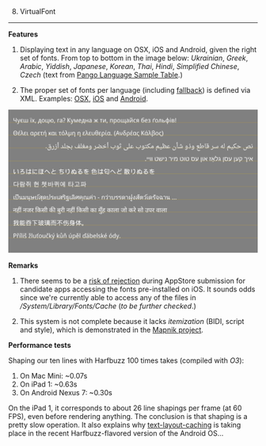 8. VirtualFont
-----------

**Features**

1. Displaying text in any language on OSX, iOS and Android, given the right set of fonts. From top to bottom in the image below: *Ukrainian*, *Greek*, *Arabic*, *Yiddish*, *Japanese*, *Korean*, *Thai*, *Hindi*, *Simplified Chinese*, *Czech* (text from [Pango Language Sample Table](https://github.com/alexp-sssup/pango/blob/master/pango/pango-language-sample-table.h).)
 
2. The proper set of fonts per language (including [fallback](https://github.com/arielm/Unicode/tree/master/Projects/ShapingFallback)) is defined via XML. Examples: [OSX](resources/SansSerif-osx.xml), [iOS](resources/SansSerif-ios.xml) and [Android](resources/SansSerif-android.xml).

![Screenshot](screenshot.png)

**Remarks**

1. There seems to be a [risk of rejection](http://stackoverflow.com/questions/3692812/on-ios-can-i-access-the-system-provided-fonts-ttf-file) during AppStore submission for candidate apps accessing the fonts pre-installed on iOS. It sounds odds since we're currently able to access any of the files in */System/Library/Fonts/Cache* (*to be further checked*.)  

2. This system is not complete because it lacks *itemization* (BIDI, script and style), which is demonstrated in the [Mapnik project](https://github.com/mapnik/mapnik/blob/master/include/mapnik/text/itemizer.hpp).

**Performance tests**

Shaping our ten lines with Harfbuzz 100 times takes (compiled with *O3*):

1. On Mac Mini: ~0.07s
2. On iPad 1: ~0.63s
3. On Android Nexus 7: ~0.30s

On the iPad 1, it corresponds to about 26 line shapings per frame (at 60 FPS), even before rendering anything. The conclusion is that shaping is a pretty slow operation. It also explains why [text-layout-caching](https://github.com/android/platform_frameworks_base/blob/677726b376402937f53ddb192dc97078b92b7c9e/core/jni/android/graphics/TextLayoutCache.cpp) is taking place in the recent Harfbuzz-flavored version of the Android OS...
